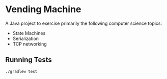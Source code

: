 # Vending Machine


A Java project to exercise primarily the following computer science topics:

- State Machines
- Serialization
- TCP networking


## Running Tests


```bash
./gradlew test
```
